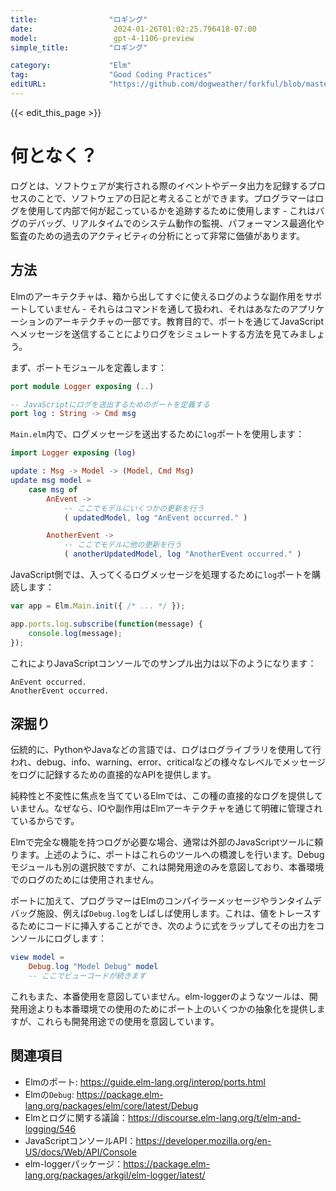 ```yaml
---
title:                "ロギング"
date:                  2024-01-26T01:02:25.796418-07:00
model:                 gpt-4-1106-preview
simple_title:         "ロギング"

category:             "Elm"
tag:                  "Good Coding Practices"
editURL:              "https://github.com/dogweather/forkful/blob/master/content/ja/elm/logging.md"
---
```


{{< edit_this_page >}}

# 何となく？
ログとは、ソフトウェアが実行される際のイベントやデータ出力を記録するプロセスのことで、ソフトウェアの日記と考えることができます。プログラマーはログを使用して内部で何が起こっているかを追跡するために使用します - これはバグのデバッグ、リアルタイムでのシステム動作の監視、パフォーマンス最適化や監査のための過去のアクティビティの分析にとって非常に価値があります。

## 方法
Elmのアーキテクチャは、箱から出してすぐに使えるログのような副作用をサポートしていません - それらはコマンドを通して扱われ、それはあなたのアプリケーションのアーキテクチャの一部です。教育目的で、ポートを通じてJavaScriptへメッセージを送信することによりログをシミュレートする方法を見てみましょう。

まず、ポートモジュールを定義します：

```Elm
port module Logger exposing (..)

-- JavaScriptにログを送出するためのポートを定義する
port log : String -> Cmd msg
```

`Main.elm`内で、ログメッセージを送出するために`log`ポートを使用します：

```Elm
import Logger exposing (log)

update : Msg -> Model -> (Model, Cmd Msg)
update msg model =
    case msg of
        AnEvent ->
            -- ここでモデルにいくつかの更新を行う
            ( updatedModel, log "AnEvent occurred." )

        AnotherEvent ->
            -- ここでモデルに他の更新を行う
            ( anotherUpdatedModel, log "AnotherEvent occurred." )
```

JavaScript側では、入ってくるログメッセージを処理するために`log`ポートを購読します：

```JavaScript
var app = Elm.Main.init({ /* ... */ });

app.ports.log.subscribe(function(message) {
    console.log(message);
});
```

これによりJavaScriptコンソールでのサンプル出力は以下のようになります：

```
AnEvent occurred.
AnotherEvent occurred.
```

## 深掘り
伝統的に、PythonやJavaなどの言語では、ログはログライブラリを使用して行われ、debug、info、warning、error、criticalなどの様々なレベルでメッセージをログに記録するための直接的なAPIを提供します。

純粋性と不変性に焦点を当てているElmでは、この種の直接的なログを提供していません。なぜなら、IOや副作用はElmアーキテクチャを通じて明確に管理されているからです。

Elmで完全な機能を持つログが必要な場合、通常は外部のJavaScriptツールに頼ります。上述のように、ポートはこれらのツールへの橋渡しを行います。Debugモジュールも別の選択肢ですが、これは開発用途のみを意図しており、本番環境でのログのためには使用されません。

ポートに加えて、プログラマーはElmのコンパイラーメッセージやランタイムデバッグ施設、例えば`Debug.log`をしばしば使用します。これは、値をトレースするためにコードに挿入することができ、次のように式をラップしてその出力をコンソールにログします：

```Elm
view model =
    Debug.log "Model Debug" model
    -- ここでビューコードが続きます
```

これもまた、本番使用を意図していません。elm-loggerのようなツールは、開発用途よりも本番環境での使用のためにポート上のいくつかの抽象化を提供しますが、これらも開発用途での使用を意図しています。

## 関連項目
- Elmのポート: https://guide.elm-lang.org/interop/ports.html
- Elmの`Debug`: https://package.elm-lang.org/packages/elm/core/latest/Debug
- Elmとログに関する議論：https://discourse.elm-lang.org/t/elm-and-logging/546
- JavaScriptコンソールAPI：https://developer.mozilla.org/en-US/docs/Web/API/Console
- elm-loggerパッケージ：https://package.elm-lang.org/packages/arkgil/elm-logger/latest/

